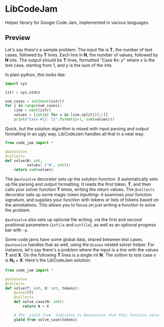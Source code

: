 LibCodeJam
==========

Helper library for Google Code Jam, implemented in various languages.

Preview
-------

Let's say there's a sample problem. The input file is **T**, the number of test cases, followed by **T** lines. Each line in **N**, the number of values, followed by **N** ints. The output should be **T** lines, formatted "Case #*x*: *y*" where *x* is the test case, starting from 1, and *y* is the sum of the ints.

In plain python, this looks like:

```python
import sys

istr = sys.stdin

num_cases = int(next(istr))
for i in range(num_cases):
    line = next(istr)
    values = [int(x) for x in line.split()[1:]]
    print("Case #{}: {}".format(i+1, sum(values)))
```

Quick, but the solution algorithm is mixed with input parsing and output formatting in an ugly way. LibCodeJam handles all that in a neat way:

```python
from code_jam import *

@autosolve
@collects
def solve(N: int,
          values: ('N', int)):
    return sum(values)
```

The `@autosolve` decorator sets up the solution function. It automatically sets up file parsing and output formatting. It reads the first token, **T**, and then calls your solver function **T** times, writing the return values. The `@collects` decorator sets up some magic token inputting– it examines your function signature, and supplies your function with tokens or lists of tokens based on the annotations. This allows you to focus on just writing a function to solve the problem.

`@autosolve` also sets up optional file writing, via the first and second positional parameters (`infile` and `outfile`), as well as an optional progress bar with `-p`.

Some code jams have some global data, shared between test cases. `@autosolve` handles that as well, using the `@cases` nested solver helper. For instance, let's say there's a problem where the input is a line with the values **T** and **X**. On the following **T** lines is a single int **N**. The soltion to test case *n* is **N<sub>1</sub>** + **X**. Here's the LibCodeJam solution:

```python
from code_jam import *

@autosolve
@collects
def solve(T: int, X: int, tokens):
    @cases(T)
    @collects
    def solve_case(N: int):
        return N + X

    # The `yield from` indicates to @autosolve that this function solves a whole problem, not a single test case.
    yield from solve_case(tokens)
```
